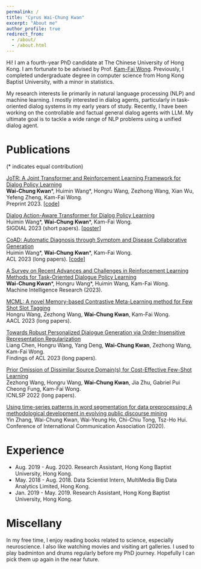 ```yaml
---
permalink: /
title: "Cyrus Wai-Chung Kwan"
excerpt: "About me"
author_profile: true
redirect_from: 
  - /about/
  - /about.html
---
```



Hi! I am a fourth-year PhD candidate at The Chinese University of Hong Kong. I am fortunate to be advised by Prof. [Kam-Fai Wong](https://www.se.cuhk.edu.hk/people/academic-staff/prof-wong-kam-fai/). Previously, I completed undergraduate degree in computer science from Hong Kong Baptist University, with a minor in statistics.

My research interests lie primarily in natural language processing (NLP) and machine learning. I mostly interested in dialog agents, particularly in task-oriented dialog systems in my early years of study. 
Recently, I have been working on the controllable and factual general dialog agents with LLM. My ultimate goal is to tackle a wide range of NLP problems using a unified dialog agent.

Publications
======
(\* indicates equal contribution)

[JoTR: A Joint Transformer and Reinforcement Learning Framework for Dialog Policy Learning](https://arxiv.org/abs/2309.00230)\
**Wai-Chung Kwan**\*, Huimin Wang\*, Hongru Wang, Zezhong Wang, Xian Wu, Yefeng Zheng, Kam-Fai Wong.\
Preprint 2023. \[[code](https://github.com/KwanWaiChung/JoTR)\]

[Dialog Action-Aware Transformer for Dialog Policy Learning](https://arxiv.org/abs/2309.02240)\
Huimin Wang\*, **Wai-Chung Kwan**\*, Kam-Fai Wong.\
SIGDIAL 2023 (short papers). \[[poster](files/DaTrans_Poster.pdf)\]

[CoAD: Automatic Diagnosis through Symptom and Disease Collaborative Generation](https://arxiv.org/pdf/2307.08290.pdf)\
Huimin Wang\*, **Wai-Chung Kwan**\*, Kam-Fai Wong.\
ACL 2023 (long papers). \[[code](https://github.com/KwanWaiChung/coad)\]

[A Survey on Recent Advances and Challenges in Reinforcement Learning Methods for Task-Oriented Dialogue Policy Learning](https://arxiv.org/abs/2202.13675)\
**Wai-Chung Kwan**\*, Hongru Wang\*, Huimin Wang, Kam-Fai Wong.\
Machine Intelligence Research (2023).

[MCML: A novel Memory-based Contrastive Meta-Learning method for Few Shot Slot Tagging]()\
Hongru Wang, Zezhong Wang, **Wai-Chung Kwan**, Kam-Fai Wong.\
AACL 2023 (long papers).

[Towards Robust Personalized Dialogue Generation via Order-Insensitive Representation Regularization](https://arxiv.org/abs/2305.12782)\
Liang Chen, Hongru Wang, Yang Deng, **Wai-Chung Kwan**, Zezhong Wang, Kam-Fai Wong.\
Findings of ACL 2023 (long papers).


[Prior Omission of Dissimilar Source Domain(s) for Cost-Effective Few-Shot Learning](https://arxiv.org/pdf/2109.05234.pdf)\
Zezhong Wang, Hongru Wang, **Wai-Chung Kwan**, Jia Zhu, Gabriel Pui Cheong Fung, Kam-Fai Wong.\
ICNLSP 2022 (long papers).

[Using time-series patterns in word segmentation for data preprocessing: A methodological development in evolving public discourse mining]()\
Yin Zhang, Wai-Chung Kwan, Wai-Yeung Ho, Chi-Chiu Tong, Tsz-Ho Hui.\
Conference of International Communication Association (2020).

Experience
======
- Aug. 2019 - Aug. 2020. Research Assistant, Hong Kong Baptist University, Hong Kong.
- May. 2018 - Aug. 2018. Data Scientist Intern, MultiMedia Big Data Analytics Limited, Hong Kong.
- Jan. 2019 - May. 2019. Research Assistant, Hong Kong Baptist University, Hong Kong.

Miscellany
======
In my free time, I enjoy reading books related to science, especially neuroscience. I also like watching movies and visiting art galleries. 
I used to play badminton and drums regularly before my PhD journey. Hopefully I can pick them up again in the near future.